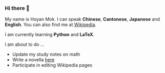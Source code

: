 ### Hi there 👋

My name is Hoyan Mok.
I can speak **Chinese**, **Cantonese**, **Japanese** and **English**. 
You can also find me at [Wikipedia](https://zh.wikipedia.org/wiki/User:%E6%97%A5%E6%9A%AE%E5%8D%AF%E7%99%BD). 

I am currently learning **Python** and **LaTeX**.

I am about to do ...
* Update my study notes on math
* Write a novella [here](https://victoriesmo.hatenablog.com/)
* Participate in editing Wikipedia pages
